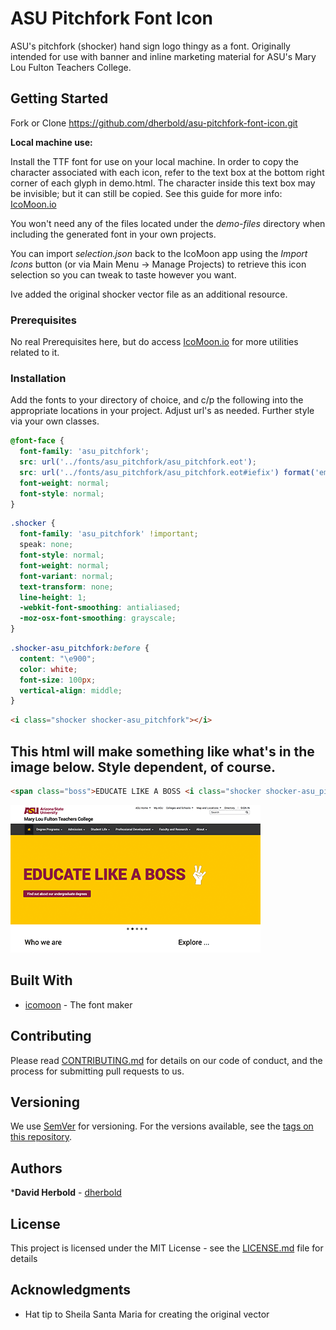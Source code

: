 # ASU Pitchfork Font Icon

ASU's pitchfork (shocker) hand sign logo thingy as a font. Originally intended for use with banner and inline marketing material for ASU's Mary Lou Fulton Teachers College. 

## Getting Started

Fork or Clone https://github.com/dherbold/asu-pitchfork-font-icon.git

**Local machine use:** 

Install the TTF font for use on your local machine. In order to copy the character associated with each icon, refer to the text box at the bottom right corner of each glyph in demo.html. The character inside this text box may be invisible; but it can still be copied. See this guide for more info: [IcoMoon.io](https://icomoon.io/#docs/local-fonts)

You won't need any of the files located under the *demo-files* directory when including the generated font in your own projects.

You can import *selection.json* back to the IcoMoon app using the *Import Icons* button (or via Main Menu → Manage Projects) to retrieve this icon selection so you can tweak to taste however you want.

Ive added the original shocker vector file as an additional resource. 


### Prerequisites

No real Prerequisites here, but do access [IcoMoon.io](https://icomoon.io/) for more utilities related to it. 


### Installation

Add the fonts to your directory of choice, and c/p the following into the appropriate locations in your project. Adjust url's as needed. Further style via your own classes. 

```css
@font-face {
  font-family: 'asu_pitchfork';
  src: url('../fonts/asu_pitchfork/asu_pitchfork.eot');
  src: url('../fonts/asu_pitchfork/asu_pitchfork.eot#iefix') format('embedded-opentype'), url('../fonts/asu_pitchfork/asu_pitchfork.ttf') format('truetype'), url('../fonts/asu_pitchfork/asu_pitchfork.woff') format('woff'), url('../fonts/asu_pitchfork/asu_pitchfork.svg#asu_pitchfork') format('svg');
  font-weight: normal;
  font-style: normal;
}
```
```css
.shocker {
  font-family: 'asu_pitchfork' !important;
  speak: none;
  font-style: normal;
  font-weight: normal;
  font-variant: normal;
  text-transform: none;
  line-height: 1;
  -webkit-font-smoothing: antialiased;
  -moz-osx-font-smoothing: grayscale;
}
```
```css
.shocker-asu_pitchfork:before {
  content: "\e900";
  color: white;
  font-size: 100px;
  vertical-align: middle;
}
```
```html
<i class="shocker shocker-asu_pitchfork"></i>
```

## This html will make something like what's in the image below. Style dependent, of course. 
```html
<span class="boss">EDUCATE LIKE A BOSS <i class="shocker shocker-asu_pitchfork"></i></span>
```

![icon use in header](https://github.com/dherbold/asu-pitchfork-font-icon/blob/master/screenshot.gif "Shocker, man.")

## Built With

* [icomoon](https://icomoon.io/) - The font maker

## Contributing

Please read [CONTRIBUTING.md](https://gist.github.com/PurpleBooth/b24679402957c63ec426) for details on our code of conduct, and the process for submitting pull requests to us.

## Versioning

We use [SemVer](http://semver.org/) for versioning. For the versions available, see the [tags on this repository](https://github.com/your/project/tags). 

## Authors

***David Herbold** - [dherbold](https://github.com/dherbold)

## License

This project is licensed under the MIT License - see the [LICENSE.md](LICENSE.md) file for details

## Acknowledgments

* Hat tip to Sheila Santa Maria for creating the original vector
